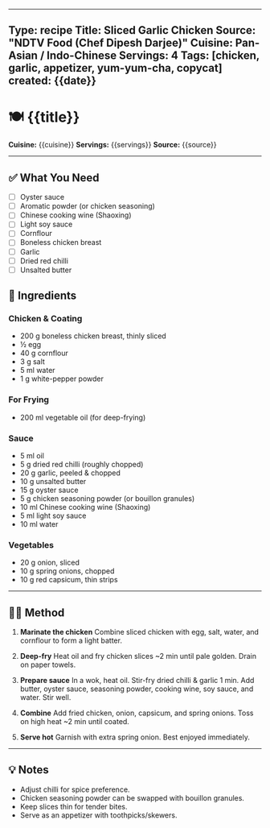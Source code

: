 
---
Type: recipe
Title: Sliced Garlic Chicken
Source: "NDTV Food (Chef Dipesh Darjee)"
Cuisine: Pan-Asian / Indo-Chinese
Servings: 4
Tags: [chicken, garlic, appetizer, yum-yum-cha, copycat]
created: {{date}}
---

# 🍽️ {{title}}

**Cuisine:** {{cuisine}}
**Servings:** {{servings}}
**Source:** {{source}}

---

## ✅ What You Need
- [ ] Oyster sauce
- [ ] Aromatic powder (or chicken seasoning)
- [ ] Chinese cooking wine (Shaoxing)
- [ ] Light soy sauce
- [ ] Cornflour
- [ ] Boneless chicken breast
- [ ] Garlic
- [ ] Dried red chilli
- [ ] Unsalted butter

## 📝 Ingredients

### Chicken & Coating
- 200 g boneless chicken breast, thinly sliced
- ½ egg
- 40 g cornflour
- 3 g salt
- 5 ml water
- 1 g white-pepper powder

### For Frying
- 200 ml vegetable oil (for deep-frying)

### Sauce
- 5 ml oil
- 5 g dried red chilli (roughly chopped)
- 20 g garlic, peeled & chopped
- 10 g unsalted butter
- 15 g oyster sauce
- 5 g chicken seasoning powder (or bouillon granules)
- 10 ml Chinese cooking wine (Shaoxing)
- 5 ml light soy sauce
- 10 ml water

### Vegetables
- 20 g onion, sliced
- 10 g spring onions, chopped
- 10 g red capsicum, thin strips

---

## 👩‍🍳 Method

1. **Marinate the chicken**
   Combine sliced chicken with egg, salt, water, and cornflour to form a light batter.

2. **Deep-fry**
   Heat oil and fry chicken slices ~2 min until pale golden. Drain on paper towels.

3. **Prepare sauce**
   In a wok, heat oil. Stir-fry dried chilli & garlic 1 min. Add butter, oyster sauce, seasoning powder, cooking wine, soy sauce, and water. Stir well.

4. **Combine**
   Add fried chicken, onion, capsicum, and spring onions. Toss on high heat ~2 min until coated.

5. **Serve hot**
   Garnish with extra spring onion. Best enjoyed immediately.

---

## 💡 Notes
- Adjust chilli for spice preference.
- Chicken seasoning powder can be swapped with bouillon granules.
- Keep slices thin for tender bites.
- Serve as an appetizer with toothpicks/skewers.  